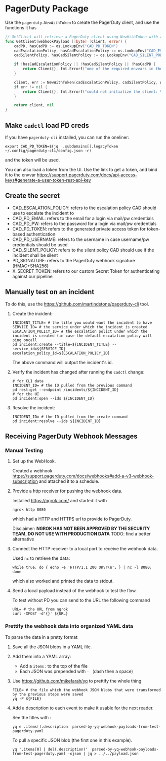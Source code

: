 # PagerDuty Package

Use the `pagerduty.NewWithToken` to create the PagerDuty client, and use the functions it has

[embedmd]:# (./pagerduty.go /\/\/ GetClient / /^}$/)
```go
// GetClient will retrieve a PagerDuty client using NewWithToken with an opinionated set of configuration and defaults.
func GetClient(webhookPayload []byte) (Client, error) {
	cadPD, hasCadPD := os.LookupEnv("CAD_PD_TOKEN")
	cadEscalationPolicy, hasCadEscalationPolicy := os.LookupEnv("CAD_ESCALATION_POLICY")
	cadSilentPolicy, hasCadSilentPolicy := os.LookupEnv("CAD_SILENT_POLICY")

	if !hasCadEscalationPolicy || !hasCadSilentPolicy || !hasCadPD {
		return Client{}, fmt.Errorf("one of the required envvars in the list '(CAD_ESCALATION_POLICY CAD_SILENT_POLICY CAP_PD_TOKEN)' is missing")
	}

	client, err := NewWithToken(cadEscalationPolicy, cadSilentPolicy, webhookPayload, cadPD)
	if err != nil {
		return Client{}, fmt.Errorf("could not initialize the client: %w", err)
	}

	return client, nil
}
```

## Make `cadctl` load PD creds

If you have `pagerduty-cli` installed, you can run the oneliner:

```
export CAD_PD_TOKEN=$(jq  .subdomains[].legacyToken ~/.config/pagerduty-cli/config.json -r) 
```
and the token will be used.

You can also load a token from the UI. Use the link to get a token, and bind it to the envvar https://support.pagerduty.com/docs/api-access-keys#generate-a-user-token-rest-api-key

## Create the secret 

* CAD_ESCALATION_POLICY: refers to the escalation policy CAD should use to escalate the incident to
* CAD_PD_EMAIL: refers  to the email for a login via mail/pw credentials
* CAD_PD_PW: refers to the password for a login via mail/pw credentials
* CAD_PD_TOKEN: refers to the generated private access token for token-based authentication
* CAD_PD_USERNAME: refers to the username in case username/pw credentials should be used
* CAD_SILENT_POLICY: refers to the silent policy CAD should use if the incident shall be silent
* PD_SIGNATURE: refers to the PagerDuty webhook signature (HMAC+SHA256)
* X_SECRET_TOKEN: refers to our custom Secret Token for authenticating against our pipeline


## Manually test on an incident

To do this, use the https://github.com/martindstone/pagerduty-cli tool.

1. Create the incident:

	```shell
	INCIDENT_TITLE= # the title you would want the incident to have
	SERVICE_ID= # the service under which the incident is created
	ESCALATION_POLICY_ID= # the escalation polict under which the incident is created (in case the default escalation policy will ping oncall
	pd incident:create --title=${INCIDENT_TITLE} --service_id=${SERVICE_ID} --escalation_policy_id=${ESCALATION_POLICY_ID}
	```

	The above command will output the incident's id.

2. Verify the incident has changed after running the `cadctl` change:

	```shell
	# for CLI data
	INCIDENT_ID= # the ID pulled from the previous command
	pd rest:get --endpoint /incidents/${INCIDENT_ID}
	# for the UI
	pd incident:open --ids ${INCIDENT_ID}
	```

3. Resolve the incident:

	```shell
	INCIDENT_ID= # the ID pulled from the create command
	pd incident:resolve --ids ${INCIDENT_ID}
	```

## Receiving PagerDuty Webhook Messages

### Manual Testing

1. Set up the WebHook.
   
   Created a webhook https://support.pagerduty.com/docs/webhooks#add-a-v3-webhook-subscription and attached it to a schedule.

2. Provide a http receiver for pushing the webhook data.

	Installed https://ngrok.com/ and started it with 
	```
	ngrok http 8080
	```
	which had a HTTP and HTTPS url to provide to PagerDuty.

	Disclaimer: **NGROK HAS NOT BEEN APPROVED BY THE SECURITY TEAM, DO NOT USE WITH PRODUCTION DATA** TODO: find a better alternative

3. Connect the HTTP receiver to a local port to receive the webhook data.
   
	Used `nc` to retrieve the data:

	```
	while true; do { echo -e 'HTTP/1.1 200 OK\r\n'; } | nc -l 8080; done
	```

	which also worked and printed the data to stdout.

4. Send a local payload instead of the webhook to test the flow.
   
	To test without PD you can send to the URL the following command

	```
	URL= # the URL from ngrok
	curl -XPOST -d'{}' ${URL}
	```

### Prettify the webhook data into organized YAML data
To parse the data in a pretty format:

1. Save all the JSON blobs in a YAML file.
   
2. Add them into a YAML array: 
     - Add a `items:` to the top of the file
     - Each JSON was prepended with `- ` (dash then a space)

3. Use https://github.com/mikefarah/yq to prettify the whole thing

	```
	FILE= # the file which the webhook JSON blobs that were transformed by the previous steps were saved
	yq -P ${FILE}
	```

4. Add a description to each event to make it usable for the next reader.

	See the titles with :
	```
	yq e .items[].description  parsed-by-yq-webhook-payloads-from-test-pagerduty.yaml
	```

	To pull a specific JSON blob (the first one in this example).
	```
	yq '.items[0] | del(.description)'  parsed-by-yq-webhook-payloads-from-test-pagerduty.yaml -ojson | jq > ../../payload.json
	```
